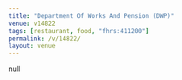 ```yaml
---
title: "Department Of Works And Pension (DWP)"
venue: v14822
tags: [restaurant, food, "fhrs:411200"]
permalink: /v/14822/
layout: venue
---
```

null